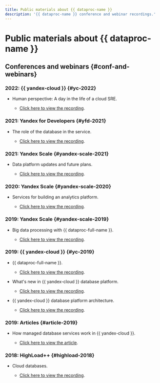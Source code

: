 ```yaml
---
title: Public materials about {{ dataproc-name }}
description: '{{ dataproc-name }} conference and webinar recordings.'
---
```


# Public materials about {{ dataproc-name }}

## Conferences and webinars {#conf-and-webinars}

### 2022: {{ yandex-cloud }} {#yc-2022}

* Human perspective: A day in the life of a cloud SRE.

  * [Click here to view the recording](https://www.youtube.com/watch?v=8YwepbGf1WM).

### 2021: Yandex for Developers {#yfd-2021}

* The role of the database in the service.

  * [Click here to view the recording](https://www.youtube.com/watch?v=cddm8I0UgjU).

### 2021: Yandex Scale {#yandex-scale-2021}

* Data platform updates and future plans.

  * [Click here to view the recording](https://www.youtube.com/watch?v=34azYnDBiYY).

### 2020: Yandex Scale {#yandex-scale-2020}

* Services for building an analytics platform.

  * [Click here to view the recording](https://www.youtube.com/watch?v=ErATbyw4LTs).

### 2019: Yandex Scale {#yandex-scale-2019}

* Big data processing with {{ dataproc-full-name }}.

  * [Click here to view the recording](https://www.youtube.com/watch?v=th1N3m6DQ54).

### 2019: {{ yandex-cloud }} {#yc-2019}

* {{ dataproc-full-name }}.

  * [Click here to view the recording](https://www.youtube.com/watch?v=PKJr-dJ3tu0).

* What's new in {{ yandex-cloud }} database platform.

  * [Click here to view the recording](https://www.youtube.com/watch?v=5OcUo3J4Wdc).

* {{ yandex-cloud }} database platform architecture.

  * [Click here to view the recording](https://www.youtube.com/watch?v=Cwdg425a_cw).

### 2019: Articles {#article-2019}

* How managed database services work in {{ yandex-cloud }}.

  * [Click here to view the article](https://habr.com/ru/companies/yandex/articles/477860/).

### 2018: HighLoad++ {#highload-2018}

* Cloud databases.

  * [Click here to view the recording](https://www.youtube.com/watch?v=xyMN1EA9p5Y).
